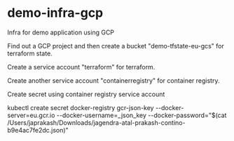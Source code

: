 # demo-infra-gcp
Infra for demo application using GCP

Find out a GCP project and then create a bucket "demo-tfstate-eu-gcs" for terraform state.

Create a service account "terraform" for terraform.

Create another service account "containerregistry" for container registry.

Create secret using container registry service account

kubectl create secret docker-registry gcr-json-key --docker-server=eu.gcr.io --docker-username=_json_key --docker-password="$(cat /Users/japrakash/Downloads/jagendra-atal-prakash-contino-b9e4ac7fe2dc.json)"          